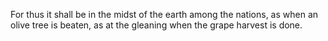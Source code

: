 For thus it shall be in the midst of the earth among the nations, as when an olive tree is beaten, as at the gleaning when the grape harvest is done.
